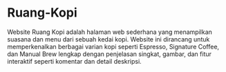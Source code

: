 # Ruang-Kopi
Website Ruang Kopi adalah halaman web sederhana yang menampilkan suasana dan menu dari sebuah kedai kopi. Website ini dirancang untuk memperkenalkan berbagai varian kopi seperti Espresso, Signature Coffee, dan Manual Brew lengkap dengan penjelasan singkat, gambar, dan fitur interaktif seperti komentar dan detail deskripsi.
